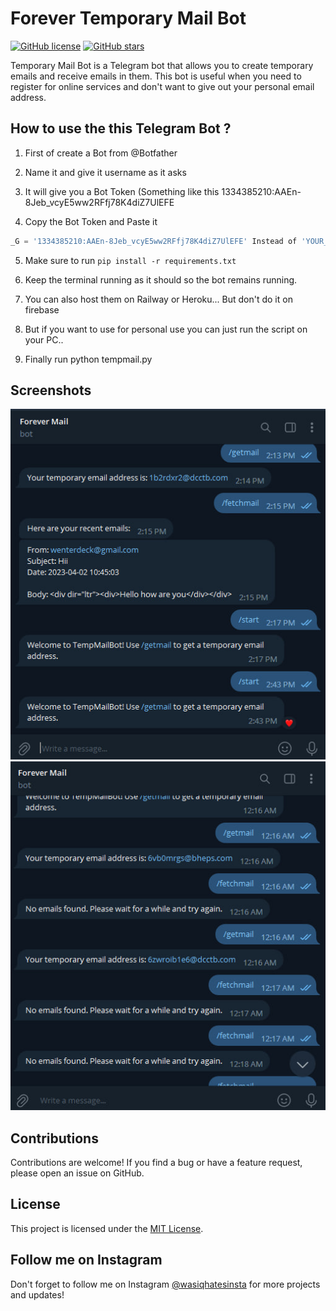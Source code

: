 # Forever Temporary Mail Bot

[![GitHub license](https://img.shields.io/badge/LICENSE-MIT-orange)](https://github.com/WASCIV/Forevermail/blob/main/LICENSE)
[![GitHub stars](https://img.shields.io/badge/StarME-Star-blue)](https://github.com/WASCIV/Forevermail/stargazers)

Temporary Mail Bot is a Telegram bot that allows you to create temporary emails and receive emails in them. This bot is useful when you need to register for online services and don't want to give out your personal email address.

## How to use the this Telegram Bot ?

1. First of create a Bot from @Botfather 

2. Name it and give it username as it asks

3. It will give you a Bot Token (Something like this 1334385210:AAEn-8Jeb_vcyE5ww2RFfj78K4diZ7UlEFE

4. Copy the Bot Token and Paste it 

```python
_G = '1334385210:AAEn-8Jeb_vcyE5ww2RFfj78K4diZ7UlEFE' Instead of 'YOUR_BOT_TOKEN' You should paste your own..

```

5. Make sure to run ``` pip install -r requirements.txt ```

6. Keep the terminal running as it should so the bot remains running.

7. You can also host them on Railway or Heroku... But don't do it on firebase

8. But if you want to use for personal use you can just run the script on your PC..

9. Finally run python tempmail.py

## Screenshots

![Screenshot 1](screenshots/screenshot1.jpg)
![Screenshot 2](screenshots/screenshot2.jpg)

## Contributions

Contributions are welcome! If you find a bug or have a feature request, please open an issue on GitHub.

## License

This project is licensed under the [MIT License](https://github.com/WASCIV/Forevermail/blob/main/LICENSE).

## Follow me on Instagram

Don't forget to follow me on Instagram [@wasiqhatesinsta](https://www.instagram.com/wasiqhatesinsta/) for more projects and updates!
